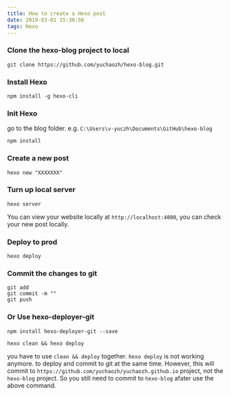 ```yaml
---
title: How to create a Hexo post
date: 2019-03-01 15:30:50
tags: Hexo  
---
```


### Clone the hexo-blog project to local
```
git clone https://github.com/yuchaozh/hexo-blog.git
```

### Install Hexo
```
npm install -g hexo-cli
```

### Init Hexo
go to the blog folder. e.g. `C:\Users\v-yuczh\Documents\GitHub\hexo-blog`
```
npm install
```

### Create a new post
```
hexo new "XXXXXXX"
```

### Turn up local server
```
hexo server
```
You can view your website locally at `http://localhost:4000`, you can check your new post locally.

### Deploy to prod 
```
hexo deploy
```

### Commit the changes to git
```
git add
git commit -m ""
git push
```

### Or Use hexo-deployer-git
```
npm install hexo-deployer-git --save
```
```
hexo clean && hexo deploy 
```
you have to use `clean && deploy` together. `hexo deploy` is not working anymore.
to deploy and commit to git at the same time. However, this will commit to `https://github.com/yuchaozh/yuchaozh.github.io` project, not the `hexo-blog` project. So you still need to commit to `hexo-blog` afater use the above command.